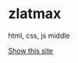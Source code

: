 # zlatmax
html, css, js middle

<a href="https://master--jolly-tiramisu-050440.netlify.app/" target="_blank">Show this site</a>
